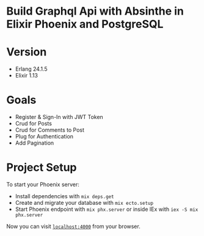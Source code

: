 # Build Graphql Api with Absinthe in Elixir Phoenix and PostgreSQL

# Version

- Erlang 24.1.5
- Elixir 1.13

# Goals

- Register & Sign-In with JWT Token
- Crud for Posts
- Crud for Comments to Post
- Plug for Authentication
- Add Pagination

# Project Setup

To start your Phoenix server:

- Install dependencies with `mix deps.get`
- Create and migrate your database with `mix ecto.setup`
- Start Phoenix endpoint with `mix phx.server` or inside IEx with `iex -S mix phx.server`

Now you can visit [`localhost:4000`](http://localhost:4000/api/graphql) from your browser.
